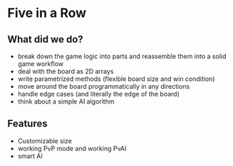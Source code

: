 # Five in a Row

## What did we do?

- break down the game logic into parts and reassemble them into a solid game workflow
- deal with the board as 2D arrays
- write parametrized methods (flexible board size and win condition)
- move around the board programmatically in any directions
- handle edge cases (and literally the edge of the board)
- think about a simple AI algorithm

## Features

- Customizable size
- working PvP mode and working PvAI
- smart AI

